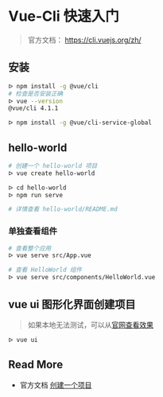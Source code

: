 # Vue-Cli 快速入门

> 官方文档： https://cli.vuejs.org/zh/

## 安装

```bash
ᐅ npm install -g @vue/cli
# 检查是否安装正确
ᐅ vue --version
@vue/cli 4.1.1

ᐅ npm install -g @vue/cli-service-global
```



## hello-world

```bash
# 创建一个 hello-world 项目
ᐅ vue create hello-world

ᐅ cd hello-world
ᐅ npm run serve

# 详情查看 hello-world/README.md
```

### 单独查看组件

```bash
# 查看整个应用
ᐅ vue serve src/App.vue

# 查看 HelloWorld 组件
ᐅ vue serve src/components/HelloWorld.vue
```

## vue ui 图形化界面创建项目

> 如果本地无法测试，可以从[官网查看效果]([https://cli.vuejs.org/zh/guide/creating-a-project.html#%E4%BD%BF%E7%94%A8%E5%9B%BE%E5%BD%A2%E5%8C%96%E7%95%8C%E9%9D%A2](https://cli.vuejs.org/zh/guide/creating-a-project.html#使用图形化界面))

```bash
ᐅ vue ui
```



## Read More

- 官方文档 [创建一个项目](https://cli.vuejs.org/zh/guide/creating-a-project.html)